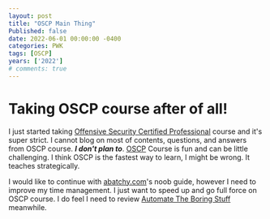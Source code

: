 ```yaml
---
layout: post
title: "OSCP Main Thing"
Published: false
date: 2022-06-01 00:00:00 -0400
categories: PWK
tags: [OSCP]
years: ['2022']
# comments: true
---
```


# Taking OSCP course after of all!

I just started taking [Offensive Security Certified Professional][OSCP] course and it's super strict. I cannot blog on most of contents, questions, and answers from OSCP course. ***I don't plan to***. [OSCP][OSCP] Course is fun and can be little challenging. I think OSCP is the fastest way to learn, I might be wrong. It teaches strategically. 

I would like to continue with [abatchy.com][abatchy.com]'s noob guide, however I need to improve my time management. I just want to speed up and go full force on OSCP course. I do feel I need to review [Automate The Boring Stuff][Automate] meanwhile. 






[OSCP]:https://www.offensive-security.com
[abatchy.com]:https://www.abatchy.com/2017/03/how-to-prepare-for-pwkoscp-noob
[Automate]:https://automatetheboringstuff.com